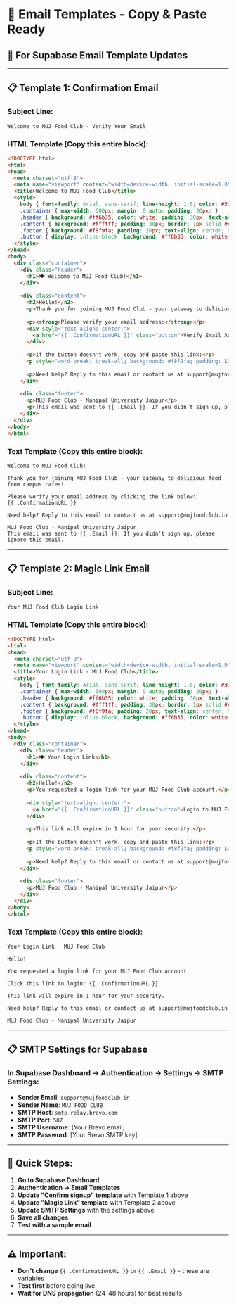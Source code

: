 # 📧 Email Templates - Copy & Paste Ready

## 🎯 **For Supabase Email Template Updates**

---

## 📋 **Template 1: Confirmation Email**

### **Subject Line**:
```
Welcome to MUJ Food Club - Verify Your Email
```

### **HTML Template** (Copy this entire block):
```html
<!DOCTYPE html>
<html>
<head>
  <meta charset="utf-8">
  <meta name="viewport" content="width=device-width, initial-scale=1.0">
  <title>Welcome to MUJ Food Club</title>
  <style>
    body { font-family: Arial, sans-serif; line-height: 1.6; color: #333; margin: 0; padding: 0; }
    .container { max-width: 600px; margin: 0 auto; padding: 20px; }
    .header { background: #ff6b35; color: white; padding: 30px; text-align: center; }
    .content { background: #ffffff; padding: 30px; border: 1px solid #e0e0e0; }
    .footer { background: #f8f9fa; padding: 20px; text-align: center; font-size: 14px; color: #666; }
    .button { display: inline-block; background: #ff6b35; color: white; padding: 15px 30px; text-decoration: none; border-radius: 5px; font-weight: bold; margin: 20px 0; }
  </style>
</head>
<body>
  <div class="container">
    <div class="header">
      <h1>🍽️ Welcome to MUJ Food Club!</h1>
    </div>
    
    <div class="content">
      <h2>Hello!</h2>
      <p>Thank you for joining MUJ Food Club - your gateway to delicious food from campus cafes!</p>
      
      <p><strong>Please verify your email address:</strong></p>
      <div style="text-align: center;">
        <a href="{{ .ConfirmationURL }}" class="button">Verify Email Address</a>
      </div>
      
      <p>If the button doesn't work, copy and paste this link:</p>
      <p style="word-break: break-all; background: #f8f9fa; padding: 10px;">{{ .ConfirmationURL }}</p>
      
      <p>Need help? Reply to this email or contact us at support@mujfoodclub.in</p>
    </div>
    
    <div class="footer">
      <p>MUJ Food Club - Manipal University Jaipur</p>
      <p>This email was sent to {{ .Email }}. If you didn't sign up, please ignore this email.</p>
    </div>
  </div>
</body>
</html>
```

### **Text Template** (Copy this entire block):
```
Welcome to MUJ Food Club!

Thank you for joining MUJ Food Club - your gateway to delicious food from campus cafes!

Please verify your email address by clicking the link below:
{{ .ConfirmationURL }}

Need help? Reply to this email or contact us at support@mujfoodclub.in

MUJ Food Club - Manipal University Jaipur
This email was sent to {{ .Email }}. If you didn't sign up, please ignore this email.
```

---

## 📋 **Template 2: Magic Link Email**

### **Subject Line**:
```
Your MUJ Food Club Login Link
```

### **HTML Template** (Copy this entire block):
```html
<!DOCTYPE html>
<html>
<head>
  <meta charset="utf-8">
  <meta name="viewport" content="width=device-width, initial-scale=1.0">
  <title>Your Login Link - MUJ Food Club</title>
  <style>
    body { font-family: Arial, sans-serif; line-height: 1.6; color: #333; margin: 0; padding: 0; }
    .container { max-width: 600px; margin: 0 auto; padding: 20px; }
    .header { background: #ff6b35; color: white; padding: 30px; text-align: center; }
    .content { background: #ffffff; padding: 30px; border: 1px solid #e0e0e0; }
    .footer { background: #f8f9fa; padding: 20px; text-align: center; font-size: 14px; color: #666; }
    .button { display: inline-block; background: #ff6b35; color: white; padding: 15px 30px; text-decoration: none; border-radius: 5px; font-weight: bold; margin: 20px 0; }
  </style>
</head>
<body>
  <div class="container">
    <div class="header">
      <h1>🍽️ Your Login Link</h1>
    </div>
    
    <div class="content">
      <h2>Hello!</h2>
      <p>You requested a login link for your MUJ Food Club account.</p>
      
      <div style="text-align: center;">
        <a href="{{ .ConfirmationURL }}" class="button">Login to MUJ Food Club</a>
      </div>
      
      <p>This link will expire in 1 hour for your security.</p>
      
      <p>If the button doesn't work, copy and paste this link:</p>
      <p style="word-break: break-all; background: #f8f9fa; padding: 10px;">{{ .ConfirmationURL }}</p>
      
      <p>Need help? Reply to this email or contact us at support@mujfoodclub.in</p>
    </div>
    
    <div class="footer">
      <p>MUJ Food Club - Manipal University Jaipur</p>
    </div>
  </div>
</body>
</html>
```

### **Text Template** (Copy this entire block):
```
Your Login Link - MUJ Food Club

Hello!

You requested a login link for your MUJ Food Club account.

Click this link to login: {{ .ConfirmationURL }}

This link will expire in 1 hour for your security.

Need help? Reply to this email or contact us at support@mujfoodclub.in

MUJ Food Club - Manipal University Jaipur
```

---

## 📋 **SMTP Settings for Supabase**

### **In Supabase Dashboard → Authentication → Settings → SMTP Settings**:

- **Sender Email**: `support@mujfoodclub.in`
- **Sender Name**: `MUJ FOOD CLUB`
- **SMTP Host**: `smtp-relay.brevo.com`
- **SMTP Port**: `587`
- **SMTP Username**: [Your Brevo email]
- **SMTP Password**: [Your Brevo SMTP key]

---

## 🎯 **Quick Steps**:

1. **Go to Supabase Dashboard**
2. **Authentication → Email Templates**
3. **Update "Confirm signup" template** with Template 1 above
4. **Update "Magic Link" template** with Template 2 above
5. **Update SMTP Settings** with the settings above
6. **Save all changes**
7. **Test with a sample email**

---

## ⚠️ **Important**:
- **Don't change** `{{ .ConfirmationURL }}` or `{{ .Email }}` - these are variables
- **Test first** before going live
- **Wait for DNS propagation** (24-48 hours) for best results
